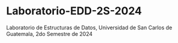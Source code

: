 # Laboratorio-EDD-2S-2024
Laboratorio de Estructuras de Datos, Universidad de San Carlos de Guatemala, 2do Semestre de 2024
